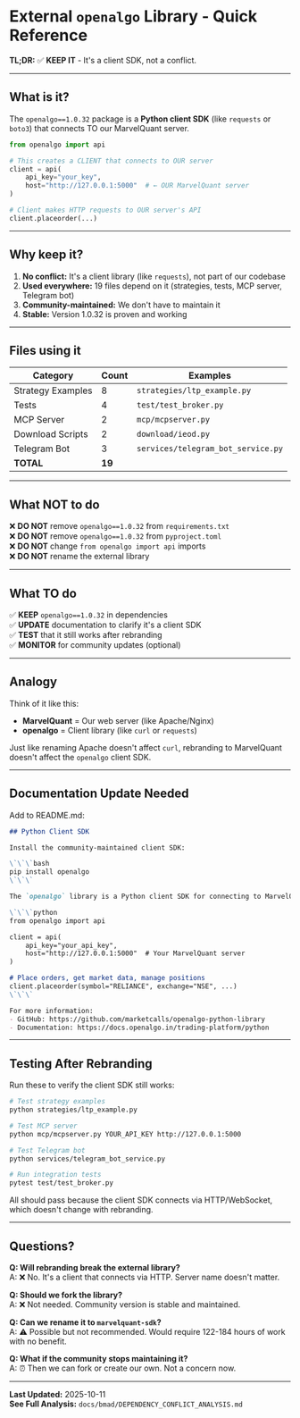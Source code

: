 # External `openalgo` Library - Quick Reference

**TL;DR:** ✅ **KEEP IT** - It's a client SDK, not a conflict.

---

## What is it?

The `openalgo==1.0.32` package is a **Python client SDK** (like `requests` or `boto3`) that connects TO our MarvelQuant server.

```python
from openalgo import api

# This creates a CLIENT that connects to OUR server
client = api(
    api_key="your_key",
    host="http://127.0.0.1:5000"  # ← OUR MarvelQuant server
)

# Client makes HTTP requests to OUR server's API
client.placeorder(...)
```

---

## Why keep it?

1. **No conflict:** It's a client library (like `requests`), not part of our codebase
2. **Used everywhere:** 19 files depend on it (strategies, tests, MCP server, Telegram bot)
3. **Community-maintained:** We don't have to maintain it
4. **Stable:** Version 1.0.32 is proven and working

---

## Files using it

| Category | Count | Examples |
|----------|-------|----------|
| Strategy Examples | 8 | `strategies/ltp_example.py` |
| Tests | 4 | `test/test_broker.py` |
| MCP Server | 2 | `mcp/mcpserver.py` |
| Download Scripts | 2 | `download/ieod.py` |
| Telegram Bot | 3 | `services/telegram_bot_service.py` |
| **TOTAL** | **19** | |

---

## What NOT to do

❌ **DO NOT** remove `openalgo==1.0.32` from `requirements.txt`  
❌ **DO NOT** remove `openalgo==1.0.32` from `pyproject.toml`  
❌ **DO NOT** change `from openalgo import api` imports  
❌ **DO NOT** rename the external library

---

## What TO do

✅ **KEEP** `openalgo==1.0.32` in dependencies  
✅ **UPDATE** documentation to clarify it's a client SDK  
✅ **TEST** that it still works after rebranding  
✅ **MONITOR** for community updates (optional)

---

## Analogy

Think of it like this:

- **MarvelQuant** = Our web server (like Apache/Nginx)
- **openalgo** = Client library (like `curl` or `requests`)

Just like renaming Apache doesn't affect `curl`, rebranding to MarvelQuant doesn't affect the `openalgo` client SDK.

---

## Documentation Update Needed

Add to README.md:

```markdown
## Python Client SDK

Install the community-maintained client SDK:

\`\`\`bash
pip install openalgo
\`\`\`

The `openalgo` library is a Python client SDK for connecting to MarvelQuant servers:

\`\`\`python
from openalgo import api

client = api(
    api_key="your_api_key",
    host="http://127.0.0.1:5000"  # Your MarvelQuant server
)

# Place orders, get market data, manage positions
client.placeorder(symbol="RELIANCE", exchange="NSE", ...)
\`\`\`

For more information:
- GitHub: https://github.com/marketcalls/openalgo-python-library
- Documentation: https://docs.openalgo.in/trading-platform/python
```

---

## Testing After Rebranding

Run these to verify the client SDK still works:

```bash
# Test strategy examples
python strategies/ltp_example.py

# Test MCP server
python mcp/mcpserver.py YOUR_API_KEY http://127.0.0.1:5000

# Test Telegram bot
python services/telegram_bot_service.py

# Run integration tests
pytest test/test_broker.py
```

All should pass because the client SDK connects via HTTP/WebSocket, which doesn't change with rebranding.

---

## Questions?

**Q: Will rebranding break the external library?**  
A: ❌ No. It's a client that connects via HTTP. Server name doesn't matter.

**Q: Should we fork the library?**  
A: ❌ Not needed. Community version is stable and maintained.

**Q: Can we rename it to `marvelquant-sdk`?**  
A: ⚠️ Possible but not recommended. Would require 122-184 hours of work with no benefit.

**Q: What if the community stops maintaining it?**  
A: ⏰ Then we can fork or create our own. Not a concern now.

---

**Last Updated:** 2025-10-11  
**See Full Analysis:** `docs/bmad/DEPENDENCY_CONFLICT_ANALYSIS.md`

